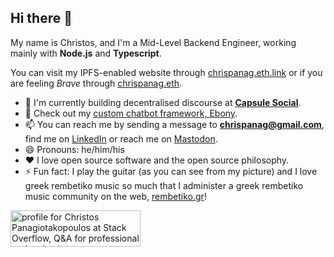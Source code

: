 ## Hi there 👋

My name is Christos, and I'm a Mid-Level Backend Engineer, working mainly with **Node.js** and **Typescript**. 

You can visit my IPFS-enabled website through [chrispanag.eth.link](https://chrispanag.eth.link) or if you are feeling *Brave* through [chrispanag.eth](https://chrispanag.eth).

- 💊  I'm currently building decentralised discourse at [**Capsule Social**](https://capsule.social).
- 🔭  Check out my [custom chatbot framework, Ebony](https://github.com/chrispanag/ebony).
- 📫  You can reach me by sending a message to **chrispanag@gmail.com**, find me on [LinkedIn](https://www.linkedin.com/in/chrispanag/) or reach me on <a rel="me" href="https://fosstodon.org/@chrispanag">Mastodon</a>.
- 😄  Pronouns: he/him/his
- ❤️  I love open source software and the open source philosophy.
- ⚡  Fun fact: I play the guitar (as you can see from my picture) and I love greek rembetiko music so much that I administer a greek rembetiko music community on the web, [rembetiko.gr](https://rembetiko.gr)!

<a href="https://stackoverflow.com/users/6141173/christos-panagiotakopoulos"><img src="https://stackoverflow.com/users/flair/6141173.png?theme=clean" width="208" height="58" alt="profile for Christos Panagiotakopoulos at Stack Overflow, Q&amp;A for professional and enthusiast programmers" title="profile for Christos Panagiotakopoulos at Stack Overflow, Q&amp;A for professional and enthusiast programmers"></a>
